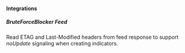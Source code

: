 #### Integrations
##### BruteForceBlocker Feed
Read ETAG and Last-Modified headers from feed response to support *noUpdate* signaling when creating indicators.
